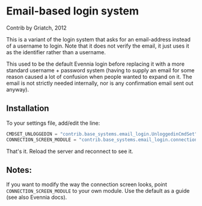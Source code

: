 # Email-based login system

Contrib by Griatch, 2012

This is a variant of the login system that asks for an email-address
instead of a username to login. Note that it does not verify the email, 
it just uses it as the identifier rather than a username.

This used to be the default Evennia login before replacing it with a
more standard username + password system (having to supply an email
for some reason caused a lot of confusion when people wanted to expand
on it. The email is not strictly needed internally, nor is any
confirmation email sent out anyway).

## Installation

To your settings file, add/edit the line:

```python
CMDSET_UNLOGGEDIN = "contrib.base_systems.email_login.UnloggedinCmdSet"
CONNECTION_SCREEN_MODULE = "contrib.base_systems.email_login.connection_screens"

```

That's it. Reload the server and reconnect to see it.

## Notes:

If you want to modify the way the connection screen looks, point
`CONNECTION_SCREEN_MODULE` to your own module. Use the default as a
guide (see also Evennia docs).
